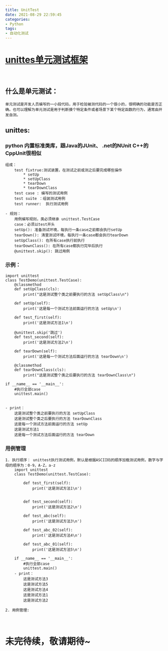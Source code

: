 ```yaml
---
title: UnitTest
date: 2021-08-29 22:59:45
categories: 
- Python
tags:
- 自动化测试
---
```



# [unittes单元测试框架](https://docs.python.org/3/library/unittest.html)


<br/>

## 什么是单元测试：
	单元测试是开发人员编写的一小段代码，用于检验被测代码的一个很小的，很明确的功能是否正确。也可以理解为单元测试是用于判断摸个特定条件或者场景下某个特定函数的行为，通常由开发自测。
	


## unittes:

### python 内置标准类库，跟Java的JUnit、 .net的NUnit  C++的 CppUnit很相似
	组成：
		test fixtrue:测试装置，在测试之前或测之后要完成哪些操作
			* setUp
			* setUpClass
			* tearDown
			* tearDownClass
		test case : 编写的测试用例
		test suite ：组装测试用例
		test runner:  执行测试用例
		
	- 规则：	
		用例编写规则，类必须继承 unittest.TestCase
		case：必须以test开头
		setUp(): 准备测试环境，每执行一条case之前都会执行setUp
		tearDown(): 清里测试环境，每执行一条case都会执行tearDown
		setUpClass(): 在所有case执行前执行
		tearDownClass(): 在所有case都执行完毕后执行
		@unittest.skip(): 跳过用例

### 示例：
    import unittest
    class TestDemo(unittest.TestCase): 
        @classmethod
        def setUpClass(cls):
            print("这是测试整个类之前要执行的方法 setUpClass\n")

        def setUp(self):
            print('这是每一个测试方法前面运行的方法 setUp\n')

        def test_first(self):
            print('这是测试方法1\n')

        @unittest.skip('跳过')
        def test_second(self):
            print('这是测试方法2\n')

        def tearDown(self):
            print('这是每一个测试方法后面运行的方法 tearDown\n')

        @classmethod
        def tearDownClass(cls):
            print("这是测试整个类之后要执行的方法 tearDownClass\n")

    if __name__ == '__main__':
        #执行全部case
        unittest.main()
        
        
    - print：
        这是测试整个类之前要执行的方法 setUpClass
        这是测试整个类之后要执行的方法 tearDownClass
        这是每一个测试方法前面运行的方法 setUp
        这是测试方法1
        这是每一个测试方法后面运行的方法 tearDown
 
### 用例管理
    1. 执行顺序： unittest执行测试用例，默认是根据ASCII码的顺序加载测试用例，数字与字母的顺序为：0-9，A-Z，a-z 
        import unittest
        class TestDemo(unittest.TestCase): 

            def test_first(self):
                print('这是测试方法1\n')

            
            def test_second(self):
                print('这是测试方法2\n')
                
            def test_abc(self):
                print('这是测试方法3\n')
                
            def test_abc_02(self):
                print('这是测试方法4\n')
                
            def test_abc_01(self):
                print('这是测试方法5\n')

        if __name__ == '__main__':
            #执行全部case
            unittest.main()
        - print：
            这是测试方法3
            这是测试方法5
            这是测试方法4
            这是测试方法1
            这是测试方法2
            
    2. 用例管理: 
<br/>

# 未完待续，敬请期待~





















 
        
       
    